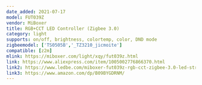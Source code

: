 ```yaml
---
date_added: 2021-07-17
model: FUT039Z
vendor: MiBoxer
title: RGB+CCT LED Controller (Zigbee 3.0)
category: light
supports: on/off, brightness, colortemp, color, DND mode
zigbeemodel: ['TS0505B','_TZ3210_jicmoite']
compatible: [z2m]
mlink: https://miboxer.com/light/xqy/fut039z.html
link: https://www.aliexpress.com/item/1005002776866370.html
link2: https://www.ledbe.com/miboxer-fut039z-rgb-cct-zigbee-3.0-led-strip-controller
link3: https://www.amazon.com/dp/B09BYGDRNM/
---
```


